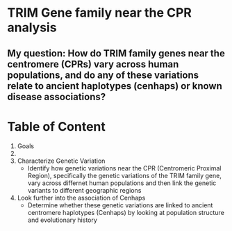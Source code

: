 # TRIM Gene family near the CPR analysis
## My question: How do TRIM family genes near the centromere (CPRs) vary across human populations, and do any of these variations relate to ancient haplotypes (cenhaps) or known disease associations?

# Table of Content
1. Goals
2. 
  1. Characterize Genetic Variation
     - Identify how genetic variations near the CPR (Centromeric Proximal Region), specifically the genetic variations of the TRIM family gene, vary across differnet human populations and then link the genetic variants to different geographic regions
  2. Look further into the association of Cenhaps
     - Determine whether these genetic variations are linked to ancient centromere haplotypes (Cenhaps) by looking at population structure and evolutionary history
